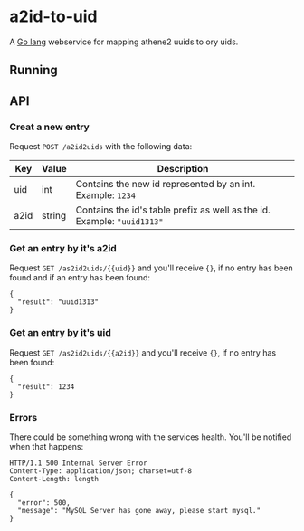 a2id-to-uid
================

A [Go lang](http://golang.org/) webservice for mapping athene2 uuids to ory uids.

## Running

## API

### Creat a new entry

Request `POST /a2id2uids` with the following data:

Key  | Value | Description
------------- | ------------- | -------------
uid  | int    | Contains the new id represented by an int. Example: `1234`
a2id | string | Contains the id's table prefix as well as the id. Example: `"uuid1313"`

### Get an entry by it's a2id

Request `GET /as2id2uids/{{uid}}` and you'll receive `{}`, if no entry has been found and if an entry has been found:

```
{
  "result": "uuid1313"
}
```

### Get an entry by it's uid

Request `GET /as2id2uids/{{a2id}}` and you'll receive `{}`, if no entry has been found:

```
{
  "result": 1234
}
```

### Errors

There could be something wrong with the services health. You'll be notified when that happens:

```
HTTP/1.1 500 Internal Server Error
Content-Type: application/json; charset=utf-8
Content-Length: length

{
  "error": 500,
  "message": "MySQL Server has gone away, please start mysql."
}
```
